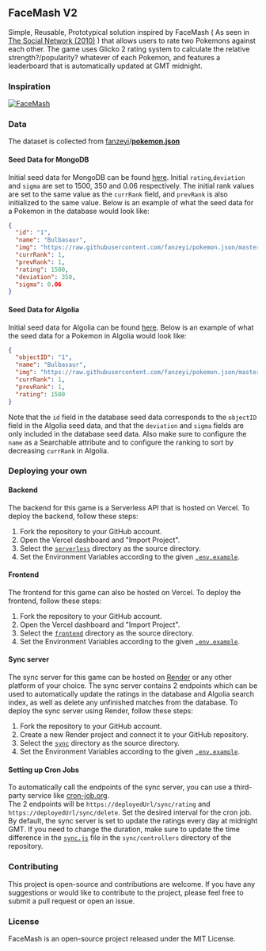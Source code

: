 ## FaceMash V2
Simple, Reusable, Prototypical solution inspired by FaceMash ( As seen in [The Social Network (2010)](https://www.imdb.com/title/tt1285016/) ) that allows users to rate two Pokemons against each other. The game uses Glicko 2 rating system to calculate the relative strength?/popularity? whatever of each Pokemon, and features a leaderboard that is automatically updated at GMT midnight. 
### Inspiration
[![FaceMash](https://img.youtube.com/vi/KdtPNRzuKrk/0.jpg)](https://www.youtube.com/watch?v=KdtPNRzuKrk)

### Data
The dataset is collected from [fanzeyi](https://github.com/fanzeyi)/**[pokemon.json](https://github.com/fanzeyi/pokemon.json)**
#### Seed Data for MongoDB
Initial seed data for MongoDB can be found [here](https://github.com/cmgchess/facemash-v2/blob/master/sync/data/pokemon-db.json). Initial `rating`,`deviation` and `sigma` are set to 1500, 350 and 0.06 respectively. The initial rank values are set to the same value as the `currRank` field, and `prevRank` is also initialized to the same value. Below is an example of what the seed data for a Pokemon in the database would look like: 
```json
{
  "id": "1",
  "name": "Bulbasaur",
  "img": "https://raw.githubusercontent.com/fanzeyi/pokemon.json/master/images/001.png",
  "currRank": 1,
  "prevRank": 1,
  "rating": 1500,
  "deviation": 350,
  "sigma": 0.06
}
```
#### Seed Data for Algolia
Initial seed data for Algolia can be found [here](https://github.com/cmgchess/facemash-v2/blob/master/sync/data/pokemon-algolia.json). Below is an example of what the seed data for a Pokemon in Algolia would look like: 
```json
{
  "objectID": "1",
  "name": "Bulbasaur",
  "img": "https://raw.githubusercontent.com/fanzeyi/pokemon.json/master/images/001.png",
  "currRank": 1,
  "prevRank": 1,
  "rating": 1500
}
```
Note that the `id` field in the database seed data corresponds to the `objectID` field in the Algolia seed data, and that the `deviation` and `sigma` fields are only included in the database seed data. Also make sure to configure the `name` as a Searchable attribute and to configure the ranking to sort by decreasing `currRank` in Algolia.
### Deploying your own
#### Backend
The backend for this game is a Serverless API that is hosted on Vercel. To deploy the backend, follow these steps:

 1. Fork the repository to your GitHub account.
 2. Open the Vercel dashboard and "Import Project".
 3. Select the [`serverless`](https://github.com/cmgchess/facemash-v2/tree/master/serverless) directory as the source directory.
 4. Set the Environment Variables according to the given [`.env.example`](https://github.com/cmgchess/facemash-v2/blob/master/serverless/.env.example).

#### Frontend
The frontend for this game can also be hosted on Vercel. To deploy the frontend, follow these steps:
 1. Fork the repository to your GitHub account.
 2. Open the Vercel dashboard and "Import Project".
 3. Select the [`frontend`](https://github.com/cmgchess/facemash-v2/tree/master/frontend) directory as the source directory.
 4. Set the Environment Variables according to the given [`.env.example`](https://github.com/cmgchess/facemash-v2/blob/master/frontend/.env.example).

#### Sync server
The sync server for this game can be hosted on [Render](https://render.com/) or any other platform of your choice. The sync server contains 2 endpoints which can be used to automatically update the ratings in the database and Algolia search index, as well as delete any unfinished matches from the database. To deploy the sync server using Render, follow these steps:

 1. Fork the repository to your GitHub account.
 2. Create a new Render project and connect it to your GitHub repository.
 3. Select the [`sync`](https://github.com/cmgchess/facemash-v2/tree/master/sync) directory as the source directory.
 4. Set the Environment Variables according to the given [`.env.example`](https://github.com/cmgchess/facemash-v2/blob/master/sync/.env.example).

#### Setting up Cron Jobs
To automatically call the endpoints of the sync server, you can use a third-party service like [cron-job.org](https://cron-job.org/en/).  
The 2 endpoints will be `https://deployedUrl/sync/rating` and `https://deployedUrl/sync/delete`. Set the desired interval for the cron job. By default, the sync server is set to update the ratings every day at midnight GMT. If you need to change the duration, make sure to update the time difference in the [`sync.js`](https://github.com/cmgchess/facemash-v2/blob/master/sync/controllers/sync.js) file in the `sync/controllers` directory of the repository. 

### Contributing
This project is open-source and contributions are welcome. If you have any suggestions or would like to contribute to the project, please feel free to submit a pull request or open an issue.

### License
FaceMash is an open-source project released under the MIT License.
